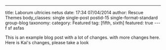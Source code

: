 ---
title: Laborum ultricies netus
date: 17:34 07/04/2014
author: Rescue Themes
body_classes: single single-post postid-15 single-format-standard group-blog
taxonomy:
    category: Featured
    tag: [fifth, sixth]
    featured: true
---f sf asfas

This is an example blog post with a lot of changes. with more changes here.
Here is Kai's changes, please take a look